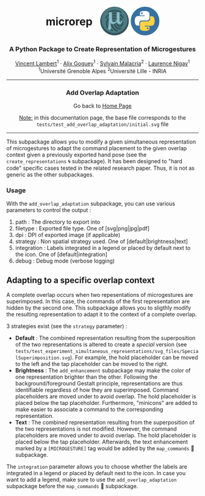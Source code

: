 <p align="center">
<div style="display: table; margin: 0 auto">
    <h1 style="display: table-cell; vertical-align: middle;padding-right: 20px">microrep</h1>
    <span style="display: table-cell; vertical-align: middle;padding-right: 5px"><img src="./images/microRep_Full.png" alt="Project Settings screenshot" height="75" width="75"/></span>
    <span style="display: table-cell; vertical-align: middle;"><img src="./images/python_logo.png" alt="Project Settings screenshot" height="75" width="75"/></span>
</div>
<h3 align="center">A Python Package to Create Representation of Microgestures</h3>
</p>
<p align="center">
  <p align="center">
    <a href="https://vincent-lambert.eu/">Vincent Lambert</a><sup>1</sup>
    ·
    <a href="http://alixgoguey.fr/">Alix Goguey</a><sup>1</sup>
    ·
    <a href="https://malacria.com/">Sylvain Malacria</a><sup>2</sup>
    ·
    <a href="http://iihm.imag.fr/member/lnigay/">Laurence Nigay</a><sup>1</sup>
    <br>
    <sup>1</sup>Université Grenoble Alpes <sup>2</sup>Université Lille - INRIA
  </p>
</p>

---

<h3 align="center">
    Add Overlap Adaptation
</h3>
<p align="center">
    Go back to <a href="../README.md">Home Page</a>
</p>

<p align="center">
    <u>Note:</u> in this documentation page, the base file corresponds to the <code>tests/test_add_overlap_adaptation/initial.svg</code> file
</p>

---

This subpackage allows you to modify a given simultaneous representation of microgestures to adapt the command placement to the given overlap context given a previously exported hand pose (see the `create_representations` :cyclone: subpackage). It has been designed to "hard code" specific cases tested in the related research paper. Thus, it is not as generic as the other subpackages. 

### Usage

With the `add_overlap_adaptation` subpackage, you can use various parameters to control the output :

1. path : The directory to export into
2. filetype : Exported file type. One of [svg|png|jpg|pdf]
3. dpi : DPI of exported image (if applicable)
4. strategy : Non spatial strategy used. One of [default|brightness|text]
5. integration : Labels integrated in a legend or placed by default next to the icon. One of [default|integration]
6. debug : Debug mode (verbose logging)

## Adapting to a specific overlap context

A complete overlap occurs when two repesentations of microgestures are superimposed. In this case, the commands of the first representation are hidden by the second one. This subpackage allows you to sligthly modify the resulting representation to adapt it to the context of a complete overlap.

3 strategies exist (see the `strategy` parameter) :	 
  - **Default** : The combined representation resulting from the superposition of the two representations is altered to create a *special* version (see ``tests/test_experiment_simultaneous_representations/svg_files/SpecialSuperimposition.svg``). For example, the hold placeholder can be moved to the left and the tap placeholder can be moved to the right.
  - **Brightness** : The `add_enhancement` subpackage may make the color of one representation brighter than the other. Following the background/foreground Gestalt principle, representations are thus identifiable regardless of how they are superimposed. Command placeholders are moved under to avoid overlap. The hold placeholder is placed below the tap placeholder. Furthermore, "minicons" are added to make easier to associate a command to the corresponding representation.
  - **Text** : The combined representation resulting from the superposition of the two representations is not modified. However, the command placeholders are moved under to avoid overlap. The hold placeholder is placed below the tap placeholder. Afterwards, the text enhancement marked by a `[MICROGESTURE]` tag would be added by the `map_commands` :game_die: subpackage.

The `integration` parameter allows you to choose whether the labels are integrated in a legend or placed by default next to the icon.
In case you want to add a legend, make sure to use the `add_overlap_adaptation` subpackage before the `map_commands` :game_die: subpackage.